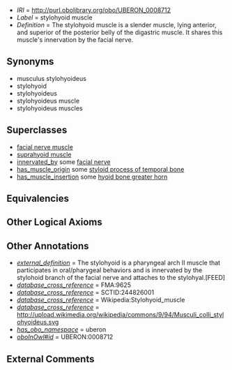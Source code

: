  * *IRI* = http://purl.obolibrary.org/obo/UBERON_0008712
 * *Label* = stylohyoid muscle
 * *Definition* = The stylohyoid muscle is a slender muscle, lying anterior, and superior of the posterior belly of the digastric muscle. It shares this muscle's innervation by the facial nerve.

## Synonyms

 * musculus stylohyoideus
 * stylohyoid
 * stylohyoideus
 * stylohyoideus muscle
 * stylohyoideus muscles

## Superclasses

 * [facial nerve muscle](../../UBERON/77/UBERON_0001577.md)
 * [suprahyoid muscle](../../UBERON/71/UBERON_0008571.md)
 * [innervated_by](../../RO/05/RO_0002005.md) some [facial nerve](../../UBERON/47/UBERON_0001647.md)
 * [has_muscle_origin](../../RO/72/RO_0002372.md) some [styloid process of temporal bone](../../UBERON/60/UBERON_0003960.md)
 * [has_muscle_insertion](../../RO/73/RO_0002373.md) some [hyoid bone greater horn](../../UBERON/97/UBERON_0003997.md)

## Equivalencies


## Other Logical Axioms


## Other Annotations

 * *[external_definition](../../UBPROP/01/UBPROP_0000001.md)* = The stylohyoid is a pharyngeal arch II muscle that participates in oral/pharygeal behaviors and is innervated by the stylohoid branch of the facial nerve and attaches to the stylohyal.[FEED]
 * *[database_cross_reference](../../ef/oboInOwl#hasDbXref.md)* = FMA:9625
 * *[database_cross_reference](../../ef/oboInOwl#hasDbXref.md)* = SCTID:244826001
 * *[database_cross_reference](../../ef/oboInOwl#hasDbXref.md)* = Wikipedia:Stylohyoid_muscle
 * *[database_cross_reference](../../ef/oboInOwl#hasDbXref.md)* = http://upload.wikimedia.org/wikipedia/commons/9/94/Musculi_colli_stylohyoideus.svg
 * *[has_obo_namespace](../../ce/oboInOwl#hasOBONamespace.md)* = uberon
 * *[oboInOwl#id](../../id/oboInOwl#id.md)* = UBERON:0008712

## External Comments

